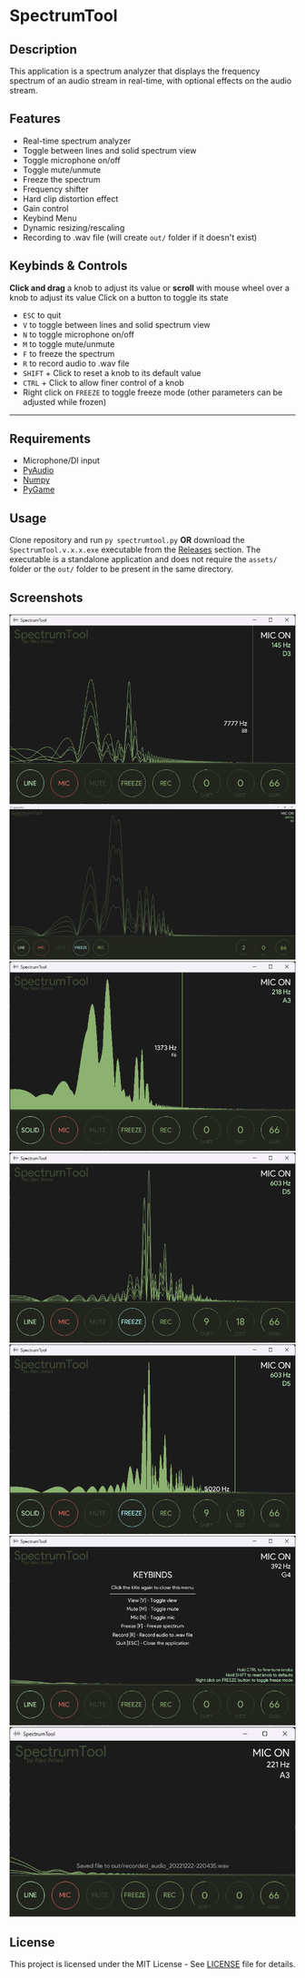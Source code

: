 # SpectrumTool

## Description

 This application is a spectrum analyzer that displays the frequency spectrum of an audio stream in real-time, with optional effects on the audio stream.

## Features

- Real-time spectrum analyzer
- Toggle between lines and solid spectrum view
- Toggle microphone on/off
- Toggle mute/unmute
- Freeze the spectrum
- Frequency shifter
- Hard clip distortion effect
- Gain control
- Keybind Menu
- Dynamic resizing/rescaling
- Recording to .wav file (will create `out/` folder if it doesn't exist)

## Keybinds & Controls

**Click and drag** a knob to adjust its value or **scroll** with mouse wheel over a knob to adjust its value
Click on a button to toggle its state
- `ESC` to quit
- `V` to toggle between lines and solid spectrum view
- `N` to toggle microphone on/off
- `M` to toggle mute/unmute
- `F` to freeze the spectrum
- `R` to record audio to .wav file
- `SHIFT` + Click to reset a knob to its default value
- `CTRL` + Click to allow finer control of a knob
- Right click on `FREEZE` to toggle freeze mode (other parameters can be adjusted while frozen)
  
---

## Requirements

- Microphone/DI input
- [PyAudio](https://pypi.org/project/PyAudio/)
- [Numpy](https://numpy.org)
- [PyGame](https://www.pygame.org/news)

## Usage

  Clone repository and run `py spectrumtool.py` **OR** download the `SpectrumTool.v.x.x.exe` executable from the [Releases](https://github.com/alecames/spectrum-tool/releases/latest) section.
  The executable is a standalone application and does not require the `assets/` folder or the `out/` folder to be present in the same directory.

## Screenshots

![Audio input](images/Screenshot%202022-12-22%20220225.png)
![Fullscreen](images/Screenshot%202022-12-22%20215729.png)
![Solid spectrum](images/Screenshot%202022-12-22%20220232.png)
![Shifted frozen spectrum](images/Screenshot%202022-12-22%20220250.png)
![Shifted frozen spectrum solid](images/Screenshot%202022-12-22%20220245.png)
![Keybind menu](images/Screenshot%202022-12-22%20220314.png)
![Save message](images/Screenshot%202022-12-22%20220437.png)

<!-- TODO: ## Video [![SpectrumTool Demo](link) -->

## License

This project is licensed under the MIT License - See [LICENSE](LICENSE) file for details.
